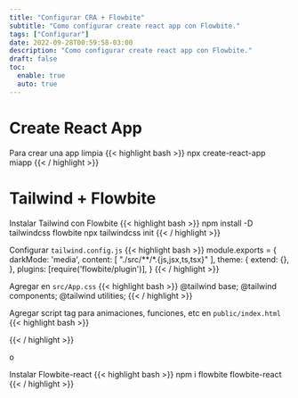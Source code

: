 ```yaml
---
title: "Configurar CRA + Flowbite"
subtitle: "Como configurar create react app con Flowbite."
tags: ["Configurar"]
date: 2022-09-28T00:59:58-03:00
description: "Como configurar create react app con Flowbite."
draft: false
toc:
  enable: true
  auto: true
---
```


# Create React App
Para crear una app limpia
{{< highlight bash >}}
npx create-react-app miapp
{{< / highlight >}}

# Tailwind + Flowbite
Instalar Tailwind con Flowbite
{{< highlight bash >}}
npm install -D tailwindcss flowbite
npx tailwindcss init
{{< / highlight >}}

Configurar `tailwind.config.js`
{{< highlight bash >}}
module.exports = {
  darkMode: 'media',
  content: [
    "./src/**/*.{js,jsx,ts,tsx}"
  ],
  theme: {
    extend: {},
  },
  plugins: [require('flowbite/plugin')],
}
{{< / highlight >}}

Agregar en `src/App.css`
{{< highlight bash >}}
@tailwind base;
@tailwind components;
@tailwind utilities;
{{< / highlight >}}

Agregar script tag para animaciones, funciones, etc en `public/index.html`
{{< highlight bash >}}
<script src="https://unpkg.com/flowbite@1.5.3/dist/flowbite.js"></script>
{{< / highlight >}}

o

Instalar Flowbite-react
{{< highlight bash >}}
npm i flowbite flowbite-react
{{< / highlight >}}
